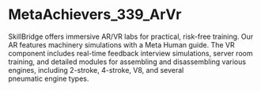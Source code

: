 # MetaAchievers_339_ArVr
SkillBridge offers immersive AR/VR labs for practical, risk-free training. Our AR features machinery simulations with a Meta Human guide. The VR component includes real-time feedback interview simulations, server room training, and detailed modules for assembling and disassembling various engines, including 2-stroke, 4-stroke, V8, and several pneumatic engine types.
